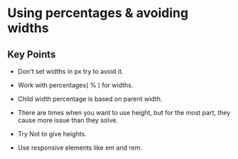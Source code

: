 # Using percentages & avoiding widths

## Key Points
- Don't set widths in px try to avoid it.

- Work with percentages( % ) for widths.

- Child width percentage is based on parent width.

- There are times when you want to use height, but for the most part, they cause more issue than they solve.

- Try Not to give heights.

- Use responsive elements like em and rem.